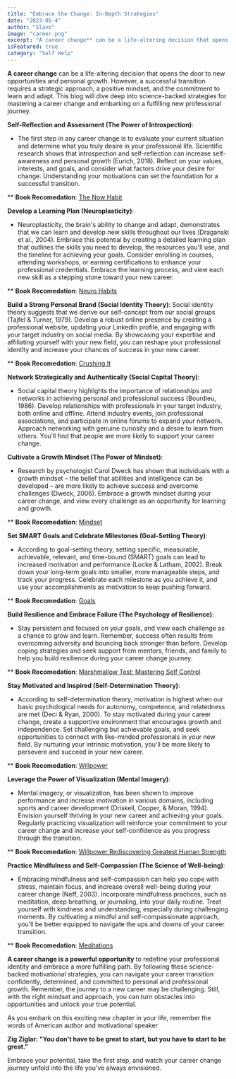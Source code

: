 ```yaml
---
title: "Embrace the Change: In-Depth Strategies"
date: "2023-05-4"
author: "Slavo"
image: "career.png"
excerpt: "A career change** can be a life-altering decision that opens the door to new opportunities and personal growth..."
isFeatured: true
category: "Self Help"
---
```


**A career change** can be a life-altering decision that opens the door to new opportunities and personal growth. However, a successful transition requires a strategic approach, a positive mindset, and the commitment to learn and adapt. This blog will dive deep into science-backed strategies for mastering a career change and embarking on a fulfilling new professional journey.

**Self-Reflection and Assessment (The Power of Introspection)**:

- The first step in any career change is to evaluate your current situation and determine what you truly desire in your professional life. Scientific research shows that introspection and self-reflection can increase self-awareness and personal growth (Eurich, 2018). Reflect on your values, interests, and goals, and consider what factors drive your desire for change. Understanding your motivations can set the foundation for a successful transition.

\*\* **Book Recomedation**: [The Now Habit](https://www.amazon.com/Now-Habit-Overcoming-Procrastination-Guilt-Free/dp/1585425524/ref=tmm_pap_swatch_0?_encoding=UTF8&qid=1683220556&sr=8-1&_encoding=UTF8&tag=prototypene06-20&linkCode=ur2&linkId=38f5fda307406370a5486a18108f2898&camp=1789&creative=9325&node=283155)

**Develop a Learning Plan (Neuroplasticity)**:

- Neuroplasticity, the brain's ability to change and adapt, demonstrates that we can learn and develop new skills throughout our lives (Draganski et al., 2004). Embrace this potential by creating a detailed learning plan that outlines the skills you need to develop, the resources you'll use, and the timeline for achieving your goals. Consider enrolling in courses, attending workshops, or earning certifications to enhance your professional credentials. Embrace the learning process, and view each new skill as a stepping stone toward your new career.

\*\* **Book Recomedation**: [Neuro Habits](https://www.amazon.com/Neuro-Habits-Rewire-Self-Defeating-Behaviors-Understand-ebook/dp/B08RCV5KQN/ref=sr_1_1?crid=33T0VYMPLVR6W&keywords=neuro+habits&qid=1683221924&sprefix=neuro+hab%2Caps%2C103&sr=8-1&_encoding=UTF8&tag=prototypene06-20&linkCode=ur2&linkId=38f5fda307406370a5486a18108f2898&camp=1789&creative=9325&node=283155)

**Build a Strong Personal Brand (Social Identity Theory)**: Social identity theory suggests that we derive our self-concept from our social groups (Tajfel & Turner, 1979). Develop a robust online presence by creating a professional website, updating your LinkedIn profile, and engaging with your target industry on social media. By showcasing your expertise and affiliating yourself with your new field, you can reshape your professional identity and increase your chances of success in your new career.

\*\* **Book Recomedation**: [Crushing It](https://www.amazon.com/Crushing-Great-Entrepreneurs-Business-Influence-ebook/dp/B072DV2GHG/ref=sr_1_1?hvadid=194442000179&hvdev=c&hvlocphy=1015116&hvnetw=g&hvqmt=e&hvrand=2469367485288316502&hvtargid=kwd-320678444332&hydadcr=22535_9636730&keywords=crushing+it+book&qid=1683222103&sr=8-1&_encoding=UTF8&tag=prototypene06-20&linkCode=ur2&linkId=38f5fda307406370a5486a18108f2898&camp=1789&creative=9325&node=283155)

**Network Strategically and Authentically (Social Capital Theory)**:

- Social capital theory highlights the importance of relationships and networks in achieving personal and professional success (Bourdieu, 1986). Develop relationships with professionals in your target industry, both online and offline. Attend industry events, join professional associations, and participate in online forums to expand your network. Approach networking with genuine curiosity and a desire to learn from others. You'll find that people are more likely to support your career change.

**Cultivate a Growth Mindset (The Power of Mindset)**:

- Research by psychologist Carol Dweck has shown that individuals with a growth mindset – the belief that abilities and intelligence can be developed – are more likely to achieve success and overcome challenges (Dweck, 2006). Embrace a growth mindset during your career change, and view every challenge as an opportunity for learning and growth.

\*\* **Book Recomedation**: [Mindset](https://www.amazon.com/Mindset-Psychology-Carol-S-Dweck-ebook/dp/B000FCKPHG/ref=sr_1_1?crid=2WBOQBKOPAU4V&keywords=mindset&qid=1683222231&sprefix=mindset%2Caps%2C107&sr=8-1&_encoding=UTF8&tag=prototypene06-20&linkCode=ur2&linkId=38f5fda307406370a5486a18108f2898&camp=1789&creative=9325&node=283155)

**Set SMART Goals and Celebrate Milestones (Goal-Setting Theory)**:

- According to goal-setting theory, setting specific, measurable, achievable, relevant, and time-bound (SMART) goals can lead to increased motivation and performance (Locke & Latham, 2002). Break down your long-term goals into smaller, more manageable steps, and track your progress. Celebrate each milestone as you achieve it, and use your accomplishments as motivation to keep pushing forward.

\*\* **Book Recomedation**: [Goals](https://www.amazon.com/Goals-How-Most-Your-Life/dp/1640951261/ref=asc_df_1640951261/?tag=hyprod-20&linkCode=df0&hvadid=509245866633&hvpos=&hvnetw=g&hvrand=2351010080729284580&hvpone=&hvptwo=&hvqmt=&hvdev=c&hvdvcmdl=&hvlocint=&hvlocphy=1015116&hvtargid=pla-914469452146&psc=1&_encoding=UTF8&tag=prototypene06-20&linkCode=ur2&linkId=38f5fda307406370a5486a18108f2898&camp=1789&creative=9325&node=283155)

**Build Resilience and Embrace Failure (The Psychology of Resilience)**:

- Stay persistent and focused on your goals, and view each challenge as a chance to grow and learn. Remember, success often results from overcoming adversity and bouncing back stronger than before. Develop coping strategies and seek support from mentors, friends, and family to help you build resilience during your career change journey.

\*\* **Book Recomedation**: [Marshmallow Test: Mastering Self Control](https://www.amazon.com/Marshmallow-Test-Mastering-Self-Control-ebook/dp/B00HQ2MXQ4/ref=sr_1_2?crid=29GVZF62G9X21&keywords=marshmallow+effect&qid=1683222453&sprefix=the+marshmallow+effe%2Caps%2C101&sr=8-2&_encoding=UTF8&tag=prototypene06-20&linkCode=ur2&linkId=38f5fda307406370a5486a18108f2898&camp=1789&creative=9325&node=283155)

**Stay Motivated and Inspired (Self-Determination Theory)**:

- According to self-determination theory, motivation is highest when our basic psychological needs for autonomy, competence, and relatedness are met (Deci & Ryan, 2000). To stay motivated during your career change, create a supportive environment that encourages growth and independence. Set challenging but achievable goals, and seek opportunities to connect with like-minded professionals in your new field. By nurturing your intrinsic motivation, you'll be more likely to persevere and succeed in your new career.

\*\* **Book Recomedation**: [Willpower](https://www.amazon.com/Willpower-Rediscovering-Greatest-Human-Strength-ebook/dp/B0052REQCY/ref=sr_1_1?keywords=willpower&qid=1683222522&sprefix=willpo%2Caps%2C98&sr=8-1&_encoding=UTF8&tag=prototypene06-20&linkCode=ur2&linkId=38f5fda307406370a5486a18108f2898&camp=1789&creative=9325&node=283155)

**Leverage the Power of Visualization (Mental Imagery)**:

- Mental imagery, or visualization, has been shown to improve performance and increase motivation in various domains, including sports and career development (Driskell, Copper, & Moran, 1994). Envision yourself thriving in your new career and achieving your goals. Regularly practicing visualization will reinforce your commitment to your career change and increase your self-confidence as you progress through the transition.

\*\* **Book Recomedation**: [Willpower Rediscovering Greatest Human Strength](https://www.amazon.com/Willpower-Rediscovering-Greatest-Human-Strength-ebook/dp/B0052REQCY/ref=sr_1_1?keywords=willpower&qid=1683222522&sprefix=willpo%2Caps%2C98&sr=8-1&_encoding=UTF8&tag=prototypene06-20&linkCode=ur2&linkId=38f5fda307406370a5486a18108f2898&camp=1789&creative=9325&node=283155)

**Practice Mindfulness and Self-Compassion (The Science of Well-being)**:

- Embracing mindfulness and self-compassion can help you cope with stress, maintain focus, and increase overall well-being during your career change (Neff, 2003). Incorporate mindfulness practices, such as meditation, deep breathing, or journaling, into your daily routine. Treat yourself with kindness and understanding, especially during challenging moments. By cultivating a mindful and self-compassionate approach, you'll be better equipped to navigate the ups and downs of your career transition.

\*\* **Book Recomedation**: [Meditations](https://www.amazon.com/Meditations-Marcus-Aurelius/dp/0486848531/ref=sr_1_3_sspa?crid=34TB479TNWZI8&keywords=meditations+marcus&qid=1683222669&s=books&sprefix=Meditation%2Cstripbooks%2C98&sr=1-3-spons&psc=1&spLa=ZW5jcnlwdGVkUXVhbGlmaWVyPUEyUVdMSUw0QkpKU1k3JmVuY3J5cHRlZElkPUEwMDgyOTcyMTFBWEtUSFdTM0ExRiZlbmNyeXB0ZWRBZElkPUEwODYyOTkwMTIxU0NRN1VTTkk2ViZ3aWRnZXROYW1lPXNwX2F0ZiZhY3Rpb249Y2xpY2tSZWRpcmVjdCZkb05vdExvZ0NsaWNrPXRydWU=&_encoding=UTF8&tag=prototypene06-20&linkCode=ur2&linkId=38f5fda307406370a5486a18108f2898&camp=1789&creative=9325&node=283155)

**A career change is a powerful opportunity** to redefine your professional identity and embrace a more fulfilling path. By following these science-backed motivational strategies, you can navigate your career transition confidently, determined, and committed to personal and professional growth. Remember, the journey to a new career may be challenging. Still, with the right mindset and approach, you can turn obstacles into opportunities and unlock your true potential.

As you embark on this exciting new chapter in your life, remember the words of American author and motivational speaker

**Zig Ziglar: "You don't have to be great to start, but you have to start to be great."**

Embrace your potential, take the first step, and watch your career change journey unfold into the life you've always envisioned.
